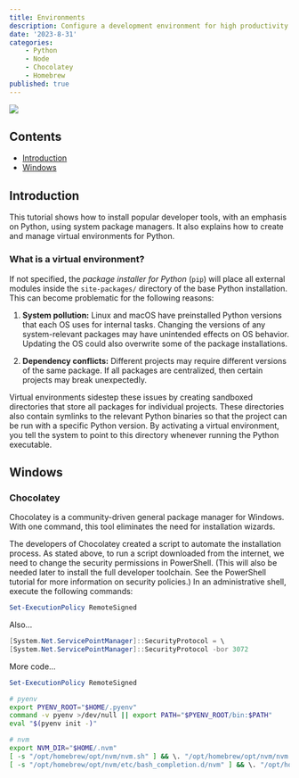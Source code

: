 ```yaml
---
title: Environments
description: Configure a development environment for high productivity.
date: '2023-8-31'
categories:
    - Python
    - Node
    - Chocolatey
    - Homebrew
published: true
---
```


![](/images/macbook-code.jpg)

## Contents

-   [Introduction](#introduction)
-   [Windows](#windows)
    <!-- -   [Chocolatey](#chocolatey) -->

## <a id="introduction"></a>Introduction

This tutorial shows how to install popular developer tools, with an emphasis on Python, using system package managers. It also explains how to create and manage virtual environments for Python.

### What is a virtual environment?

If not specified, the _package installer for Python_ (`pip`) will place all external modules inside the `site-packages/` directory of the base Python installation. This can become problematic for the following reasons:

1. **System pollution:** Linux and macOS have preinstalled Python versions that each OS uses for internal tasks. Changing the versions of any system-relevant packages may have unintended effects on OS behavior. Updating the OS could also overwrite some of the package installations.

2. **Dependency conflicts:** Different projects may require different versions of the same package. If all packages are centralized, then certain projects may break unexpectedly.

Virtual environments sidestep these issues by creating sandboxed directories that store all packages for individual projects. These directories also contain symlinks to the relevant Python binaries so that the project can be run with a specific Python version. By activating a virtual environment, you tell the system to point to this directory whenever running the Python executable.

## <a id="windows"></a>Windows

### <a id="chocolatey"></a>Chocolatey

Chocolatey is a community-driven general package manager for Windows. With one command, this tool eliminates the need for installation wizards.

The developers of Chocolatey created a script to automate the installation process. As stated above, to run a script downloaded from the internet, we need to change the security permissions in PowerShell. (This will also be needed later to install the full developer toolchain. See the PowerShell tutorial for more information on security policies.) In an administrative shell, execute the following commands:

```ps1
Set-ExecutionPolicy RemoteSigned
```

Also...

```ps1
[System.Net.ServicePointManager]::SecurityProtocol = \
[System.Net.ServicePointManager]::SecurityProtocol -bor 3072
```

More code...

```ps1
Set-ExecutionPolicy RemoteSigned
```

```bash
# pyenv
export PYENV_ROOT="$HOME/.pyenv"
command -v pyenv >/dev/null || export PATH="$PYENV_ROOT/bin:$PATH"
eval "$(pyenv init -)"
```

```bash
# nvm
export NVM_DIR="$HOME/.nvm"
[ -s "/opt/homebrew/opt/nvm/nvm.sh" ] && \. "/opt/homebrew/opt/nvm/nvm.sh"
[ -s "/opt/homebrew/opt/nvm/etc/bash_completion.d/nvm" ] && \. "/opt/homebrew/opt/nvm/etc/bash_completion.d/nvm"
```
